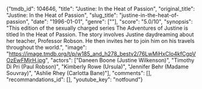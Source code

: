 {"tmdb_id": 104646, "title": "Justine: In the Heat of Passion", "original_title": "Justine: In the Heat of Passion", "slug_title": "justine-in-the-heat-of-passion", "date": "1996-01-01", "genre": [""], "score": "5.0/10", "synopsis": "This edition of the sexually charged series The Adventures of Justine is titled In the Heat of Passion. The story involves Justine daydreaming about her teacher, Professor Robson. He then invites her to join him on his travels throughout the world.", "image": "https://image.tmdb.org/t/p/w185_and_h278_bestv2/76LwMiHxCIo4kfCgpVOzEwFMjrH.jpg", "actors": ["Daneen Boone (Justine Wilkenson)", "Timothy Di Pri (Paul Robson)", "Kimberly Rowe (Ursula)", "Jennifer Behr (Madame Souvray)", "Ashlie Rhey (Carlotta Bane)"], "comments": [], "recommandations_id": [], "youtube_key": "notfound"}